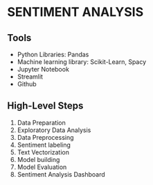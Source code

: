 # SENTIMENT ANALYSIS
## Tools
- Python Libraries: Pandas
- Machine learning library: Scikit-Learn, Spacy
- Jupyter Notebook
- Streamlit
- Github

## High-Level Steps
1. Data Preparation
2. Exploratory Data Analysis
3. Data Preprocessing
4. Sentiment labeling
5. Text Vectorization
6. Model building
7. Model Evaluation
8. Sentiment Analysis Dashboard


